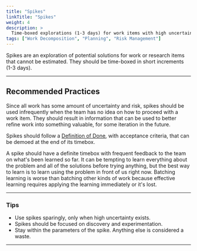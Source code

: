 ```yaml
---
title: "Spikes"
linkTitle: "Spikes"
weight: 4
description: >
  Time-boxed explorations (1-3 days) for work items with high uncertainty that cannot be estimated, used sparingly to reduce risk
tags: ["Work Decomposition", "Planning", "Risk Management"]
---
```


Spikes are an exploration of potential solutions for work or research items that cannot be estimated. They
should be time-boxed in short increments (1-3 days).

---

## Recommended Practices

Since all work has some amount of uncertainty and risk, spikes should be used
infrequently when the team has no idea on how to proceed with a work item. They
should result in information that can be used to better refine work into something
valuable, for some iteration in the future.

Spikes should follow a [Definition of Done](/docs/workflow-management/definition-of-done),
with acceptance criteria, that can be demoed at the end of its timebox.

A spike should have a definite timebox with frequent feedback to the team on what's been learned so far. It can be
tempting to learn everything about the problem and all of the solutions before trying anything, but the best way to
learn is to learn using the problem in front of us right now. Batching learning is worse than batching other kinds of
work because effective learning requires applying the learning immediately or it's lost.

---

### Tips

- Use spikes sparingly, only when high uncertainty exists.
- Spikes should be focused on discovery and experimentation.
- Stay within the parameters of the spike. Anything else is considered a waste.

---
